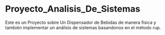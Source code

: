# Proyecto_Analisis_De_Sistemas
Este es un Proyecto sobre Un Dispensador de Bebidas de manera física y también implementar un análisis de sistemas basandonos
en el método rup.